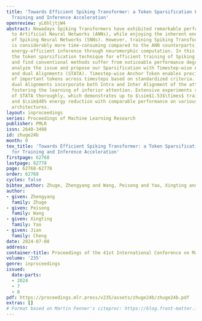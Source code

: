 ```yaml
---
title: 'Towards Efficient Spiking Transformer: a Token Sparsification Framework for
  Training and Inference Acceleration'
openreview: yL6hljtjW4
abstract: Nowadays Spiking Transformers have exhibited remarkable performance close
  to Artificial Neural Networks (ANNs), while enjoying the inherent energy-efficiency
  of Spiking Neural Networks (SNNs). However, training Spiking Transformers on GPUs
  is considerably more time-consuming compared to the ANN counterparts, despite the
  energy-efficient inference through neuromorphic computation. In this paper, we investigate
  the token sparsification technique for efficient training of Spiking Transformer
  and find conventional methods suffer from noticeable performance degradation. We
  analyze the issue and propose our Sparsification with Timestep-wise Anchor Token
  and dual Alignments (STATA). Timestep-wise Anchor Token enables precise identification
  of important tokens across timesteps based on standardized criteria. Additionally,
  dual Alignments incorporate both Intra and Inter Alignment of the attention maps,
  fostering the learning of inferior attention. Extensive experiments show the effectiveness
  of STATA thoroughly, which demonstrates up to $\sim$1.53$\times$ training speedup
  and $\sim$48% energy reduction with comparable performance on various datasets and
  architectures.
layout: inproceedings
series: Proceedings of Machine Learning Research
publisher: PMLR
issn: 2640-3498
id: zhuge24b
month: 0
tex_title: 'Towards Efficient Spiking Transformer: a Token Sparsification Framework
  for Training and Inference Acceleration'
firstpage: 62768
lastpage: 62778
page: 62768-62778
order: 62768
cycles: false
bibtex_author: Zhuge, Zhengyang and Wang, Peisong and Yao, Xingting and Cheng, Jian
author:
- given: Zhengyang
  family: Zhuge
- given: Peisong
  family: Wang
- given: Xingting
  family: Yao
- given: Jian
  family: Cheng
date: 2024-07-08
address:
container-title: Proceedings of the 41st International Conference on Machine Learning
volume: '235'
genre: inproceedings
issued:
  date-parts:
  - 2024
  - 7
  - 8
pdf: https://proceedings.mlr.press/v235/assets/zhuge24b/zhuge24b.pdf
extras: []
# Format based on Martin Fenner's citeproc: https://blog.front-matter.io/posts/citeproc-yaml-for-bibliographies/
---
```

